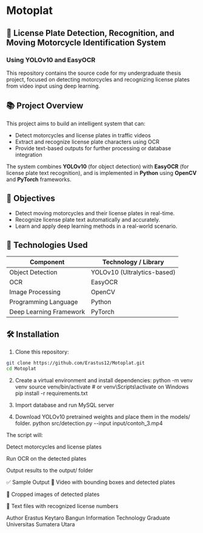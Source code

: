 # Motoplat

## 🚀 License Plate Detection, Recognition, and Moving Motorcycle Identification System 
### Using YOLOv10 and EasyOCR

This repository contains the source code for my undergraduate thesis project, focused on detecting motorcycles and recognizing license plates from video input using deep learning.

## 📚 Project Overview

This project aims to build an intelligent system that can:
- Detect motorcycles and license plates in traffic videos
- Extract and recognize license plate characters using OCR
- Provide text-based outputs for further processing or database integration

The system combines **YOLOv10** (for object detection) with **EasyOCR** (for license plate text recognition), and is implemented in **Python** using **OpenCV** and **PyTorch** frameworks.

## 🎯 Objectives
- Detect moving motorcycles and their license plates in real-time.
- Recognize license plate text automatically and accurately.
- Learn and apply deep learning methods in a real-world scenario.

## 🧠 Technologies Used
| Component          | Technology / Library     |
|-------------------|--------------------------|
| Object Detection  | YOLOv10 (Ultralytics-based) |
| OCR               | EasyOCR                  |
| Image Processing  | OpenCV                   |
| Programming Language | Python                |
| Deep Learning Framework | PyTorch            |


## 🛠️ Installation

1. Clone this repository:
```bash
git clone https://github.com/Erastus12/Motoplat.git
cd Motoplat
```

2. Create a virtual environment and install dependencies:
python -m venv venv
source venv/bin/activate  # or venv\Scripts\activate on Windows
pip install -r requirements.txt

3. Import database and run MySQL server

4. Download YOLOv10 pretrained weights and place them in the models/ folder.
python src/detection.py --input input/contoh_3.mp4

The script will:

Detect motorcycles and license plates

Run OCR on the detected plates

Output results to the output/ folder

✅ Sample Output
🎥 Video with bounding boxes and detected plates

📸 Cropped images of detected plates

📝 Text files with recognized license numbers


Author
Erastus Keytaro Bangun
Information Technology Graduate
Universitas Sumatera Utara



